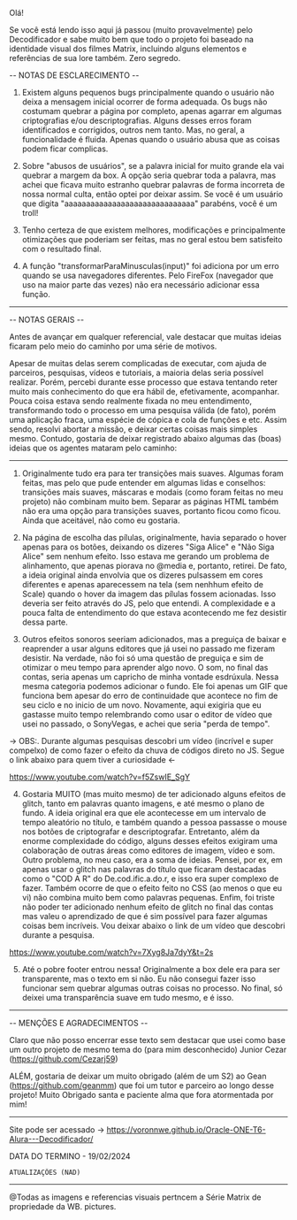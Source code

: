 
Olá!

Se você está lendo isso aqui já passou (muito provavelmente) pelo Decodificador e sabe muito bem que todo o projeto foi baseado na identidade visual dos filmes Matrix, incluindo alguns elementos e referências de sua lore também.
Zero segredo.


-- NOTAS DE ESCLARECIMENTO --

1. Existem alguns pequenos bugs principalmente quando o usuário não deixa a mensagem inicial ocorrer de forma adequada. Os bugs não costumam quebrar a página por completo, apenas agarrar em algumas criptografias e/ou descriptografias. Alguns desses erros foram identificados e corrigidos, outros nem tanto. Mas, no geral, a funcionalidade é fluida. Apenas quando o usuário abusa que as coisas podem ficar complicas.

2. Sobre "abusos de usuários", se a palavra inicial  for muito grande ela vai quebrar a margem da box. A opção seria quebrar toda a palavra, mas achei que ficava muito estranho quebrar palavras de forma incorreta de nossa normal culta, então optei por deixar assim. Se você é um usuário que digita "aaaaaaaaaaaaaaaaaaaaaaaaaaaaaa" parabéns, você é um troll!

3. Tenho certeza de que existem melhores, modificações e principalmente otimizações que poderiam ser feitas, mas no geral estou bem satisfeito com o resultado final.

4. A função "transformarParaMinusculas(input)" foi adiciona por um erro quando se usa navegadores diferentes. Pelo FireFox (navegador que uso na maior parte das vezes) não era necessário adicionar essa função.

------------------------------------------------------------------------------------------------


-- NOTAS GERAIS --

Antes de avançar em qualquer referencial, vale destacar que muitas ideias ficaram pelo meio do caminho por uma série de motivos.

Apesar de muitas delas serem complicadas de executar, com ajuda de parceiros, pesquisas, vídeos e tutoriais, a maioria delas seria possível realizar. 
Porém, percebi durante esse processo que estava tentando reter muito mais conhecimento do que era hábil de, efetivamente, acompanhar. Pouca coisa estava sendo realmente fixada no meu entendimento, transformando todo o processo em uma pesquisa válida (de fato), porém uma aplicação fraca, uma espécie de cópica e cola de funções e etc.
Assim sendo, resolvi abortar a missão, e deixar certas coisas mais simples mesmo.
Contudo, gostaria de deixar registrado abaixo algumas das (boas) ideias que os agentes mataram pelo caminho: 

---

1. Originalmente tudo era para ter transições mais suaves. Algumas foram feitas, mas pelo que pude entender em algumas lidas e conselhos: transições mais suaves, máscaras e modais (como foram feitas no meu projeto) não combinam muito bem. Separar as páginas HTML também não era uma opção para transições suaves, portanto ficou como ficou. Ainda que aceitável, não como eu gostaria.

2. Na página de escolha das pílulas, originalmente, havia separado o hover apenas para os botões, deixando os dizeres "Siga Alice" e "Não Siga Alice" sem nenhum efeito. Isso estava me gerando um problema de alinhamento, que apenas piorava no @media e, portanto, retirei. De fato, a ideia original ainda envolvia que os dizeres pulsassem em cores diferentes e apenas aparecessem na tela (sem nenhhum efeito de Scale) quando o hover da imagem das pílulas fossem acionadas. Isso deveria ser feito através do JS, pelo que entendi. A complexidade e a pouca falta de entendimento do que estava acontecendo me fez desistir dessa parte.

3. Outros efeitos sonoros seeriam adicionados, mas a preguiça de baixar e reaprender a usar alguns editores que já usei no passado me fizeram desistir. Na verdade, não foi só uma questão de preguiça e sim de otimizar o meu tempo para aprender algo novo. O som, no final das contas, seria apenas um capricho de minha vontade esdrúxula. Nessa mesma categoria podemos adicionar o fundo. Ele foi apenas um GIF que funciona bem apesar do erro de continuidade que acontece no fim de seu ciclo e no inicio de um novo. Novamente, aqui exigiria que eu gastasse muito tempo relembrando como usar o editor de vídeo que usei no passado, o SonyVegas, e achei que seria "perda de tempo".

-> OBS:. Durante algumas pesquisas descobri um vídeo (incrível e super compelxo) de como fazer o efeito da chuva de códigos direto no JS. Segue o link abaixo para quem tiver a curiosidade <-

https://www.youtube.com/watch?v=f5ZswIE_SgY


4. Gostaria MUITO (mas muito mesmo) de ter adicionado alguns efeitos de glitch, tanto em palavras quanto imagens, e até mesmo o plano de fundo. A ideia original era que ele acontecesse em um intervalo de tempo aleatório no título, e também quando a pessoa passasse o mouse nos botões de criptografar e descriptografar. Entretanto, além da enorme complexidade do código, alguns desses efeitos exigiram uma colaboração de outras áreas como editores de imagem, vídeo e som. Outro problema, no meu caso, era a soma de ideias. Pensei, por ex, em apenas usar o glitch nas palavras do título que ficaram destacadas como o "COD A R" do De.cod.ific.a.do.r, e isso era super complexo de fazer. Também ocorre de que o efeito feito no CSS (ao menos o que eu vi) não combina muito bem como palavras pequenas. Enfim, foi triste não poder ter adicionado nenhum efeito de glitch no final das contas mas valeu o aprendizado de que é sim possível para fazer algumas coisas bem incríveis. Vou deixar abaixo o link de um vídeo que descobri durante a pesquisa.

https://www.youtube.com/watch?v=7Xyg8Ja7dyY&t=2s


5. Até o pobre footer entrou nessa! Originalmente a box dele era para ser transparente, mas o texto em si não. Eu não consegui fazer isso funcionar sem quebrar algumas outras coisas no processo. No final, só deixei uma transparência suave em tudo mesmo, e é isso.

------------------------------------------------------------------------------------------------


-- MENÇÕES E AGRADECIMENTOS --

Claro que não posso encerrar esse texto sem destacar que usei como base um outro projeto de mesmo tema do (para mim desconhecido) Junior Cezar (https://github.com/Cezarj59)

ALÉM, gostaria de deixar um muito obrigado (além de um S2) ao Gean (https://github.com/geanmm) que foi um tutor e parceiro ao longo desse projeto!
Muito Obrigado santa e paciente alma que fora atormentada por mim!

------------------------------------------------------------------------------------------------
Site pode ser acessado -> https://voronnwe.github.io/Oracle-ONE-T6-Alura---Decodificador/

DATA DO TERMINO - 19/02/2024


    ATUALIZAÇÔES (NAD)


------------------------------------------------------------------------------------------------

@Todas as imagens e referencias visuais pertncem a Série Matrix de propriedade da WB. pictures.
